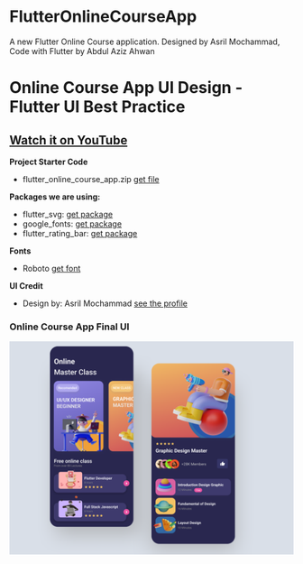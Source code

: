 # FlutterOnlineCourseApp

A new Flutter Online Course application. Designed by Asril Mochammad, Code with Flutter by Abdul Aziz Ahwan

# Online Course App UI Design - Flutter UI Best Practice

## [Watch it on YouTube](https://youtu.be/Egh_L1NnuQk)

**Project Starter Code**

- flutter_online_course_app.zip [get file](https://abdulazizahwan.gumroad.com/l/flutterocaui)

**Packages we are using:**

- flutter_svg: [get package](https://pub.dev/packages/flutter_svg)
- google_fonts: [get package](https://pub.dev/packages/google_fonts)
- flutter_rating_bar: [get package](https://pub.dev/packages/flutter_rating_bar)

**Fonts**

- Roboto [get font](https://fonts.google.com/specimen/Roboto)

**UI Credit**

- Design by: Asril Mochammad [see the profile](https://www.figma.com/@asril_mochammad)

### Online Course App Final UI

[![Online Course App UI Design](/img_ui.png)](https://www.figma.com/community/file/1064411999504285367)
